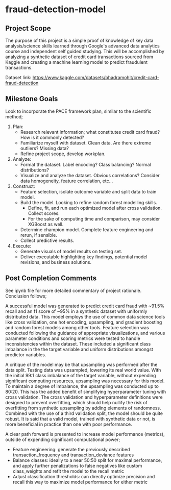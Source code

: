# fraud-detection-model
## Project Scope

The purpose of this project is a simple proof of knowledge of key data analysis/science skills learned through Google's advanced data analytics course and independent self guided studying. This will be accomplished by analyzing a synthetic dataset of credit card transactions sourced from Kaggle and creating a machine learning model to predict fraudulent transactions.

Dataset link: https://www.kaggle.com/datasets/bhadramohit/credit-card-fraud-detection

## Milestone Goals

Look to incorporate the PACE framework plan, similar to the scientific method;

1. Plan:
    * Research relevant information; what constitutes credit card fraud? How is it commonly detected?
    * Familiarize myself with dataset. Clean data. Are there extreme outliers? Missing data?
    * Refine project scope, develop workplan.
2. Analyze:
    * Format the dataset. Label encoding? Class balancing? Normal distributions?
    * Visualize and analyze the dataset. Obvious correlations? Consider data homogeneity, feature correlation, etc...
3. Construct:
    * Feature selection, isolate outcome variable and split data to train model.
    * Build the model. Looking to refine random forest modelling skills.
        * Define, fit, and run each optimized model after cross validation. Collect scores.
        * For the sake of computing time and comparison, may consider XGBoost as well.
    * Determine champion model. Complete feature engineering and rerun, if sensible.
    * Collect predictive results.
4. Execute:
   * Generate visuals of model results on testing set.
   * Deliver executable highlighting key findings, potential model revisions, and business solutions.

## Post Completion Comments

See ipynb file for more detailed commentary of project rationale. Conclusion follows;

A successful model was generated to predict credit card fraud with ~91.5% recall and an f1 score of ~95% in a synthetic dataset with uniformly distributed data. This model employs the use of common data science tools like cross validation, one hot encoding, upsampling, and gradient boosting and random forest models among other tools. Feature selection was conducted following the guidance of appropriate visualizations, and various parameter conditions and scoring metrics were tested to handle inconsistencies within the dataset. These included a significant class imbalance in the the target variable and uniform distributions amongst predictor variables.

A critique of the model may be that upsampling was performed after the data split. Testing data was upsampled, lowering its real world value. With the initial 99:1 class imbalance of the target variable, without expending significant computing resources, upsampling was necessary for this model. To maintain a degree of imbalance, the upsampling was conducted up to 80:20. This has the added benefit of simplifying hyperparameter tuning with cross validation. The cross validation and hyperparameter definitions were designed to prevent overfitting, which should help nullify the risk of overfitting from synthetic upsampling by adding elements of randomness. Combined with the use of a third validation split, the model should be quite robust. It is said that a valid model, trained with synthetic data or not, is more beneficial in practice than one with poor performance.

A clear path forward is presented to increase model performance (metrics), outside of expending significant computational power;
* Feature engineering: generate the previously described transaction_frequency and transaction_deviance features
* Balance classes: ideally to a near 50:50 split for maximal performance, and apply further penalizations to false negatives like custom class_weights and refit the model to the recall metric
* Adjust classification thresholds: can directly optimize precision and recall this way to maximize model performance for either metric
